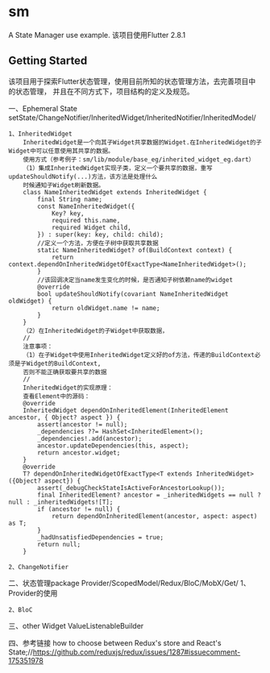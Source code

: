 # sm

A State Manager use example.
该项目使用Flutter 2.8.1

## Getting Started

该项目用于探索Flutter状态管理，使用目前所知的状态管理方法，去完善项目中的状态管理，
并且在不同方式下，项目结构的定义及规范。

一、Ephemeral State
    setState/ChangeNotifier/InheritedWidget/InheritedNotifier/InheritedModel/

    1、InheritedWidget
        InheritedWidget是一个向其子Widget共享数据的Widget.在InheritedWidget的子Widget中可以任意使用其共享的数据。
        使用方式（参考例子：sm/lib/module/base_eg/inherited_widget_eg.dart）
        （1）集成InheritedWidget实现子类，定义一个要共享的数据，重写updateShouldNotify(...)方法，该方法是处理什么
        时候通知子Widget刷新数据。
        class NameInheritedWidget extends InheritedWidget {
            final String name;
            const NameInheritedWidget({
                Key? key,
                required this.name,
                required Widget child,
            }) : super(key: key, child: child);
            //定义一个方法，方便在子树中获取共享数据
            static NameInheritedWidget? of(BuildContext context) {
                return context.dependOnInheritedWidgetOfExactType<NameInheritedWidget>();
            }
            //该回调决定当name发生变化的时候，是否通知子树依赖name的widget
            @override
            bool updateShouldNotify(covariant NameInheritedWidget oldWidget) {
                return oldWidget.name != name;
            }
        }
        （2）在InheritedWidget的子Widget中获取数据，
        //
        注意事项：
        （1）在子Widget中使用InheritedWidget定义好的of方法，传递的BuildContext必须是子Widget的BuildContext,
        否则不能正确获取要共享的数据
        //
        InheritedWidget的实现原理：
        查看Element中的源码：
        @override
        InheritedWidget dependOnInheritedElement(InheritedElement ancestor, { Object? aspect }) {
            assert(ancestor != null);
            _dependencies ??= HashSet<InheritedElement>();
            _dependencies!.add(ancestor);
            ancestor.updateDependencies(this, aspect);
            return ancestor.widget;
        }
        @override
        T? dependOnInheritedWidgetOfExactType<T extends InheritedWidget>({Object? aspect}) {
            assert(_debugCheckStateIsActiveForAncestorLookup());
            final InheritedElement? ancestor = _inheritedWidgets == null ? null : _inheritedWidgets![T];
            if (ancestor != null) {
                return dependOnInheritedElement(ancestor, aspect: aspect) as T;
            }
            _hadUnsatisfiedDependencies = true;
            return null;
        }

    2、ChangeNotifier
 
二、状态管理package
    Provider/ScopedModel/Redux/BloC/MobX/Get/
    1、Provider的使用
    
    2、BloC
    

三、other Widget
    ValueListenableBuilder

四、参考链接
    how to choose between Redux's store and React's State;//https://github.com/reduxjs/redux/issues/1287#issuecomment-175351978


